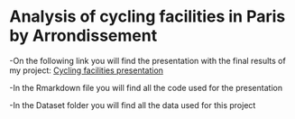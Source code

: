 # Analysis of cycling facilities in Paris by Arrondissement
-On the following link you will find the presentation with the final results of my project: [Cycling facilities presentation](https://raw.githack.com/Rodyavit/School_project/main/R_project/Analysis_of_cycling_facilities_Paris/Analysis_of_cycling_facilities_Paris.html)

-In the Rmarkdown file you will find all the code used for the presentation

-In the Dataset folder you will find all the data used for this project


